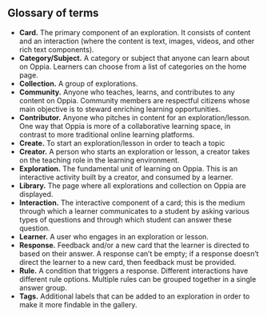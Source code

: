 ## Glossary of terms

- **Card.** The primary component of an exploration. It consists of content and an interaction (where the content is text, images, videos, and other rich text components).
- **Category/Subject.** A category or subject that anyone can learn about on Oppia. Learners can choose from a list of categories on the home page.
- **Collection.** A group of explorations.
- **Community.** Anyone who teaches, learns, and contributes to any content on Oppia. Community members are respectful citizens whose main objective is to steward enriching learning opportunities.
- **Contributor.** Anyone who pitches in content for an exploration/lesson. One way that Oppia is more of a collaborative learning space, in contrast to more traditional online learning platforms.
- **Create.** To start an exploration/lesson in order to teach a topic
- **Creator.** A person who starts an exploration or lesson, a creator takes on the teaching role in the learning environment.
- **Exploration.** The fundamental unit of learning on Oppia. This is an interactive activity built by a creator, and consumed by a learner. 
- **Library.** The page where all explorations and collection on Oppia are displayed.
- **Interaction.** The interactive component of a card; this is the medium through which a learner communicates to a student by asking various types of questions and through which student can answer these question.
- **Learner.** A user who engages in an exploration or lesson.
- **Response.** Feedback and/or a new card that the learner is directed to based on their answer. A response can’t be empty; if a response doesn’t direct the learner to a new card, then feedback must be provided.
- **Rule.** A condition that triggers a response. Different interactions have different rule options. Multiple rules can be grouped together in a single answer group.
- **Tags.** Additional labels that can be added to an exploration in order to make it more findable in the gallery.